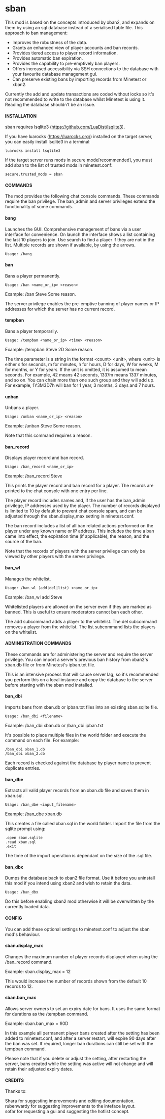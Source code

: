 # sban

This mod is based on the concepts introduced by xban2, and expands on them
by using an sql database instead of a serialised table file. This approach to
ban management:

* Improves the robustness of the data.
* Grants an enhanced view of player accounts and ban records.
* Provides tiered access to player record information.
* Provides automatic ban expiration.
* Provides the capability to pre-emptively ban players.
* Offers increased accessibility via SSH connections to the database with your
favourite database management gui.
* Can preserve existing bans by importing records from Minetest or xban2.

Currently the add and update transactions are coded without
locks so it's not recommended to write to the database whilst Minetest is using it.
Reading the database shouldn't be an issue.

#### INSTALLATION

sban requires lsqlite3 (https://github.com/LuaDist/lsqlite3).

If you have luarocks (https://luarocks.org/) installed on the target server,
you can easily install lsqlite3 in a terminal:

    luarocks install lsqlite3

If the target server runs mods in secure mode[recommended], you must add sban
to the list of trusted mods in minetest.conf:

	secure.trusted_mods = sban

#### COMMANDS

The mod provides the following chat console commands. These commands require
the ban privilege. The ban_admin and server privileges extend the functionality
of some commands.

#### bang

Launches the GUI. Comprehensive management of bans via a user interface for convenience.
On launch the interface shows a list containing the last 10 players to join. Use search
to find a player if they are not in the list. Multiple records are shown if available, by
using the arrows.

``` Usage: /bang ```

#### ban

Bans a player permanently.

``` Usage: /ban <name_or_ip> <reason> ```

Example: /ban Steve Some reason.

The server privilege enables the pre-emptive banning of player names or
IP addresses for which the server has no current record.

#### tempban

Bans a player temporarily.

```Usage: /tempban <name_or_ip> <time> <reason>```

Example: /tempban Steve 2D Some reason.

The time parameter is a string in the format \<count> \<unit>,
where \<unit>  is either s for seconds, m for minutes, h for hours, D for days,
W for weeks, M for months, or Y for years. If the unit is omitted, it is
assumed to mean seconds. For example, 42 means 42 seconds, 1337m means 1337 minutes,
and so on. You can chain more than one such group and they will add up.
For example, 1Y3M3D7h will ban for 1 year, 3 months, 3 days and 7 hours.

#### unban

Unbans a player.

```Usage: /unban <name_or_ip> <reason>```

Example: /unban Steve Some reason.

Note that this command requires a reason.

#### ban_record

Displays player record and ban record.

```Usage: /ban_record <name_or_ip>```

Example: /ban_record Steve

This prints the player record and ban record for a player. The records are
printed to the chat console with one entry per line.

The player record includes names and, if the user has the ban_admin privilege,
IP addresses used by the player. The number of records displayed is limited
to 10 by default to prevent chat console spam, and can be adjusted through
the sban.display_max setting in minetest.conf.

The ban record includes a list of all ban related actions performed on the player
under any known name or IP address. This includes the time a ban came into effect,
the expiration time (if applicable), the reason, and the source of the ban.

Note that the records of players with the server privilege can only be viewed
by other players with the server privilege.

#### ban_wl

Manages the whitelist.

```Usage: /ban_wl (add|del|list) <name_or_ip>```

Example: /ban_wl add Steve

Whitelisted players are allowed on the server even if they are marked
as banned. This is useful to ensure moderators cannot ban each other.

The add subcommand adds a player to the whitelist.
The del subcommand removes a player from the whitelist.
The list subcommand lists the players on the whitelist.

#### ADMINISTRATION COMMANDS

These commands are for administering the server and require the server privilege.
You can import a server's previous ban history from xban2's xban.db file or from
Minetest's ipban.txt file.

This is an intensive process that will cause server lag, so it's recommended
you perform this on a local instance and copy the database to the server
before starting with the sban mod installed.

#### ban_dbi

Imports bans from xban.db or ipban.txt files into an existing
sban.sqlite file.

```Usage: /ban_dbi <filename>```

Example: /ban_dbi xban.db or /ban_dbi ipban.txt

It's possible to place multiple files in the world folder and execute the
command on each file. For example:

    /ban_dbi xban_1.db
    /ban_dbi xban_2.db

Each record is checked against the database by player name to prevent duplicate
entries.

#### ban_dbe

Extracts all valid player records from an xban.db file and saves them in xban.sql.

```Usage: /ban_dbe <input_filename>```

Example: /ban_dbe xban.db

This creates a file called xban.sql in the world folder. Import the file
from the sqlite prompt using:

    .open sban.sqlite
    .read xban.sql
    .exit

The time of the import operation is dependant on the size of the .sql file.

#### ban_dbx

Dumps the database back to xban2 file format. Use it before you uninstall this mod
if you intend using xban2 and wish to retain the data.

```Usage: /ban_dbx```

Do this before enabling xban2 mod otherwise it will be overwritten by the currently loaded data.

#### CONFIG

You can add these optional settings to minetest.conf to adjust the sban mod's
behaviour.

#### sban.display_max

Changes the maximum number of player records displayed when using the /ban_record
command.

Example: sban.display_max = 12

This would increase the number of records shown from the default 10 records to 12.

#### sban.ban_max

Allows server owners to set an expiry date for bans. It uses the same format for
durations as the /tempban command.

Example: sban.ban_max = 90D

In this example all permanent player bans created after the setting has been added
to minetest.conf, and after a server restart, will expire 90 days after the ban was
set. If required, longer ban durations can still be set with the tempban command.

Please note that if you delete or adjust the setting, after restarting the server, bans
created while the setting was active will not change and will retain their adjusted
expiry dates.

#### CREDITS

Thanks to:

Shara for suggesting improvements and editing documentation.    
rubenwardy for suggesting improvements to the inteface layout.    
sofar for requesting a gui and suggesting the hotlist concept.    


